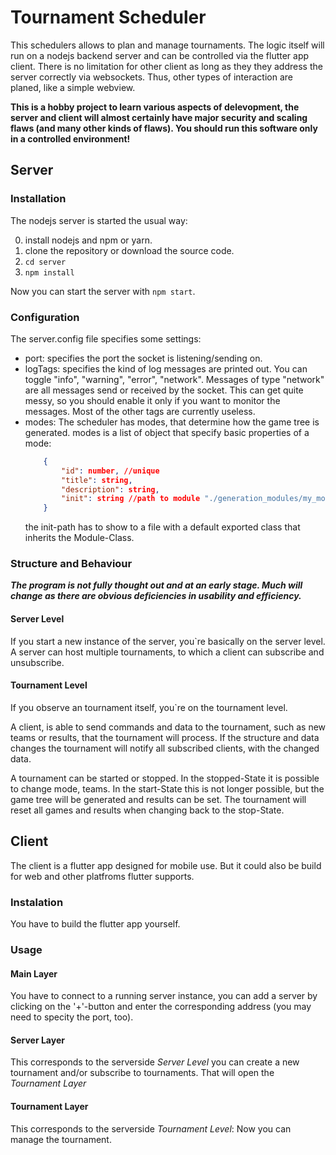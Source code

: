 # Tournament Scheduler
This schedulers allows to plan and manage tournaments. The logic itself will run on a nodejs backend server and can be controlled via the flutter app client. There is no limitation for other client as long as they they address the server correctly via websockets. Thus, other types of interaction are planed, like a simple webview.

**This is a hobby project to learn various aspects of delevopment, the server and client will almost certainly have major security and scaling flaws (and many other kinds of flaws). You should run this software only in a controlled environment!**

## Server
### Installation
The nodejs server is started the usual way:

0. install nodejs and npm or yarn.
1. clone the repository or download the source code.
2. `cd server`
3. `npm install`

Now you can start the server with `npm start`.

### Configuration
The server.config file specifies some settings:
- port: specifies the port the socket is listening/sending on.
- logTags: specifies the kind of log messages are printed out. You can toggle "info", "warning", "error", "network".
Messages of type "network" are all messages send or received by the socket. This can get quite messy, so you should enable it only if you want to monitor the messages.
Most of the other tags are currently useless.
- modes: The scheduler has modes, that determine how the game tree is generated. modes is a list of object that specify basic properties of a mode: 
    ```json
        {
            "id": number, //unique
            "title": string,
            "description": string,
            "init": string //path to module "./generation_modules/my_module"
        }
    ```
    the init-path has to show to a file with a default exported class that inherits the Module-Class.
### Structure and Behaviour
***The program is not fully thought out and at an early stage. Much will change as there are obvious deficiencies in usability and efficiency.***

#### **Server Level**
If you start a new instance of the server, you`re basically on the server level. A server can host multiple tournaments, to which a client can subscribe and unsubscribe.

#### **Tournament Level**
If you observe an tournament itself, you`re on the tournament level. 

A client, is able to send commands and data to the tournament, such as new teams or results, that the tournament will process. If the structure and data changes the tournament will notify all subscribed clients, with the changed data. 

A tournament can be started or stopped. In the stopped-State it is possible to change mode, teams. In the start-State this is not longer possible, but the game tree will be generated and results can be set. The tournament will reset all games and results when changing back to the stop-State.

## Client
The client is a flutter app designed for mobile use. But it could also be build for web and other platfroms flutter supports.
### Instalation 
You have to build the flutter app yourself.

### Usage
#### **Main Layer**
You have to connect to a running server instance, you can add a server by clicking on the '+'-button and enter the corresponding address (you may need to specity the port, too).
#### **Server Layer**
This corresponds to the serverside *Server Level* you can create a new tournament and/or subscribe to tournaments. That will open the *Tournament Layer*
#### **Tournament Layer**
This corresponds to the serverside *Tournament Level*: Now you can manage the tournament.
